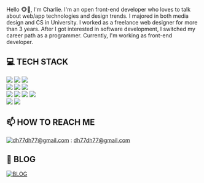 
Hello 🐵🤟, I'm Charlie. I'm an open front-end developer who loves to talk about web/app technologies and design trends. I majored in both media design and CS in University. I worked as a freelance web designer for more than 3 years. After I got interested in software development, I switched my career path as a programmer. Currently, I'm working as front-end developer.

## 💻 TECH STACK

![](https://img.shields.io/badge/Javascript-F7DF1E?style=flat-square&logo=JavaScript&logoColor=black)
![](https://img.shields.io/badge/TypeScript-007ACC?style=flat-square&logo=TypeScript&logoColor=white)
![](https://img.shields.io/badge/Swift-FA7343?style=flat-square&logo=Swift&logoColor=white)
<br>
![](https://img.shields.io/badge/HTML5-E34F26?style=flat-square&logo=HTML5&logoColor=white)
![](https://img.shields.io/badge/CSS3-1572B6?style=flat-square&logo=CSS3&logoColor=white)
![](https://img.shields.io/badge/PostCSS-DD3A0A?style=flat-square&logo=PostCSS&logoColor=white)
<br>
![](https://img.shields.io/badge/React-61DAFB?style=flat-square&logo=React&logoColor=black)
![](https://img.shields.io/badge/Redux-764ABC?style=flat-square&logo=Redux&logoColor=white)
![](https://img.shields.io/badge/ReduxSaga-999999?style=flat-square&logo=Redux-Saga&logoColor=white)
![](https://img.shields.io/badge/GraphQL-E10098?style=flat-square&logo=GraphQL&logoColor=white)
<br>
![](https://img.shields.io/badge/Netlify-00C7B7?style=flat-square&logo=Netlify&logoColor=white)
![](https://img.shields.io/badge/MSAzure-0078D4?style=flat-square&logo=MicrosoftAzure&logoColor=white)



## 📫 HOW TO REACH ME
[![dh77dh77@gmail.com](https://img.shields.io/badge/Gmail-d14836?style=flat-square&logo=Gmail&logoColor=white&link=mailto:dh77dh77@gmail.com)](mailto:dh77dh77@gmail.com) : dh77dh77@gmail.com 

## 📄 BLOG
[![BLOG](https://img.shields.io/badge/BLOG-232F3E?style=flat-square)](https://kimcomdong.tistory.com/)


